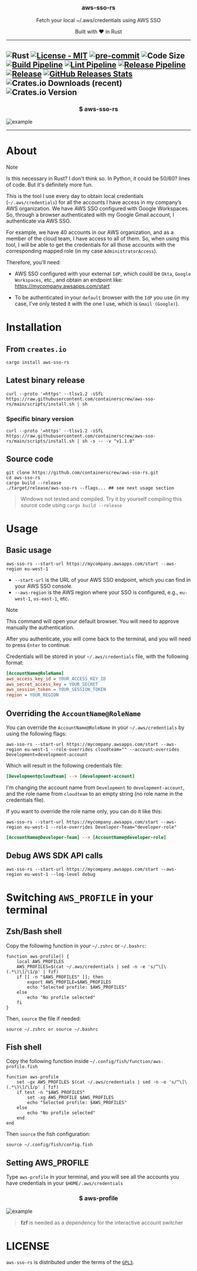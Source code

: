 <p align="center" >
<h3 align="center">aws-sso-rs</h3>
<p align="center">Fetch your local ~/.aws/credentials using AWS SSO</p>
<p align="center">Built with ❤ in Rust</p>
</p>

---
![Rust](https://img.shields.io/badge/rust-%23000000.svg?style=for-the-badge&logo=rust&logoColor=white)
[![License - MIT](https://img.shields.io/github/license/containerscrew/aws-sso-rs)](/LICENSE)
[![pre-commit](https://img.shields.io/badge/pre--commit-enabled-brightgreen?logo=pre-commit&logoColor=white)](https://github.com/pre-commit/pre-commit)
![Code Size](https://img.shields.io/github/languages/code-size/containerscrew/aws-sso-rs)
[![Build Pipeline](https://github.com/containerscrew/aws-sso-rs/actions/workflows/build.yml/badge.svg)](https://github.com/containerscrew/aws-sso-rs/actions/workflows/build.yml)
[![Lint Pipeline](https://github.com/containerscrew/aws-sso-rs/actions/workflows/lint.yml/badge.svg)](https://github.com/containerscrew/aws-sso-rs/actions/workflows/lint.yml)
[![Release Pipeline](https://github.com/containerscrew/aws-sso-rs/actions/workflows/release.yml/badge.svg?event=push)](https://github.com/containerscrew/aws-sso-rs/actions/workflows/release.yml)
[![Release](https://img.shields.io/github/release/containerscrew/aws-sso-rs)](https://github.com/containerscrew/aws-sso-rs/releases/latest)
[![GitHub Releases Stats](https://img.shields.io/github/downloads/containerscrew/aws-sso-rs/total.svg?logo=github)](https://somsubhra.github.io/github-release-stats/?username=containerscrew&repository=aws-sso-rs)
![Crates.io Downloads (recent)](https://img.shields.io/crates/dr/aws-sso-rs?style=flat&label=crates.io%20Downloads)
![Crates.io Version](https://img.shields.io/crates/v/aws-sso-rs)
---
<p align="center">
    <h3 align="center">$ aws-sso-rs </h3>
    <img src="./assets/example-1.png" alt="example"/>
</p>

---

# About

> [!NOTE]
> Is this necessary in Rust? I don't think so. In Python, it could be 50/60? lines of code. But it's definitely more
> fun.

This is the tool I use every day to obtain local credentials (`~/.aws/credentials`) for all the accounts I have access
in my company’s AWS organization. We have AWS SSO configured with Google Workspaces. So, through a browser authenticated
with my Google Gmail account, I authenticate via AWS SSO.

For example, we have 40 accounts in our AWS organization, and as a member of the cloud team, I have access to all of
them. So, when using this tool, I will be able to get the credentials for all those accounts with the corresponding
mapped role (in my case `AdministratorAccess`).

Therefore, you’ll need:

- AWS SSO configured with your external `IdP`, which could be `Okta`, `Google Workspaces`, etc., and obtain an endpoint
  like: https://mycompany.awsapps.com/start

- To be authenticated in your `default` browser with the `IdP` you use (in my case, I’ve only tested it with the one I
  use, which is `Gmail (Google)`).

# Installation

## From `creates.io`

```shell
cargo install aws-sso-rs
```

## Latest binary release

```shell
curl --proto '=https' --tlsv1.2 -sSfL https://raw.githubusercontent.com/containerscrew/aws-sso-rs/main/scripts/install.sh | sh
```

### Specific binary version

```shell
curl --proto '=https' --tlsv1.2 -sSfL https://raw.githubusercontent.com/containerscrew/aws-sso-rs/main/scripts/install.sh | sh -s -- -v "v1.1.0"
```

## Source code

```shell
git clone https://github.com/containerscrew/aws-sso-rs.git
cd aws-sso-rs
cargo build --release
./target/release/aws-sso-rs --flags... ## see next usage section
```

> Windows not tested and compiled. Try it by yourself compiling this source code using `cargo build --release`

# Usage

## Basic usage

```shell
aws-sso-rs --start-url https://mycompany.awsapps.com/start --aws-region eu-west-1
```

* `--start-url` is the URL of your AWS SSO endpoint, which you can find in your AWS SSO console.
* `--aws-region` is the AWS region where your SSO is configured, e.g., `eu-west-1`, `us-east-1`, etc.

> [!NOTE]
> This command will open your default browser. You will need to approve manually the authentication.

After you authenticate, you will come back to the terminal, and you will need to press `Enter` to continue.

Credentials will be stored in your `~/.aws/credentials` file, with the following format:

```ini
[AccountName@RoleName]
aws_access_key_id = YOUR_ACCESS_KEY_ID
aws_secret_access_key = YOUR_SECRET
aws_session_token = YOUR_SESSION_TOKEN
region = YOUR_REGION
```

## Overriding the `AccountName@RoleName`

You can override the `AccountName@RoleName` in your `~/.aws/credentials` by using the following flags:

```shell
aws-sso-rs --start-url https://mycompany.awsapps.com/start --aws-region eu-west-1 --role-overrides cloudteam="" --account-overrides Development=development-account
```

Which will result in the following credentials file:

```ini
[Development@cloudteam] --> [development-account]
```

I'm changing the account name from `Development` to `development-account`, and the role name from `cloudteam` to an
empty string (no role name in the credentials file).

If you want to override the role name only, you can do it like this:

```shell
aws-sso-rs --start-url https://mycompany.awsapps.com/start --aws-region eu-west-1 --role-overrides Developer-Team="developer-role"
```

```ini
[AccountName@Developer-Team] --> [AccountName@developer-role]
```

## Debug AWS SDK API calls

```shell
aws-sso-rs --start-url https://mycompany.awsapps.com/start --aws-region eu-west-1 --log-level debug
```

# Switching `AWS_PROFILE` in your terminal

## Zsh/Bash shell

Copy the following function in your `~/.zshrc` or `~/.bashrc`:

```shell
function aws-profile() {
    local AWS_PROFILES
    AWS_PROFILES=$(cat ~/.aws/credentials | sed -n -e 's/^\[\(.*\)\]/\1/p' | fzf)
    if [[ -n "$AWS_PROFILES" ]]; then
        export AWS_PROFILE=$AWS_PROFILES
        echo "Selected profile: $AWS_PROFILES"
    else
        echo "No profile selected"
    fi
}
```

Then, `source` the file if needed:

```shell
source ~/.zshrc or source ~/.bashrc
```

## Fish shell

Copy the following function inside `~/.config/fish/function/aws-profile.fish`

```shell
function aws-profile
    set -gx AWS_PROFILES $(cat ~/.aws/credentials | sed -n -e 's/^\[\(.*\)\]/\1/p' | fzf)
    if test -n "$AWS_PROFILES"
        set -xg AWS_PROFILE $AWS_PROFILES
        echo "Selected profile: $AWS_PROFILES"
    else
        echo "No profile selected"
    end
end
```

Then `source` the fish configuration:

```shell
source ~/.config/fish/config.fish
```

## Setting AWS_PROFILE

Type `aws-profile` in your terminal, and you will see all the accounts you have credentials in your
`$HOME/.aws/credentials`

<p align="center">
    <h3 align="center">$ aws-profile </h3>
    <img src="./assets/example-2.png" alt="example"/>
</p>

> **fzf** is needed as a dependency for the interactive account switcher

# LICENSE

`aws-sso-rs` is distributed under the terms of the [`GPL3`](./LICENSE).
